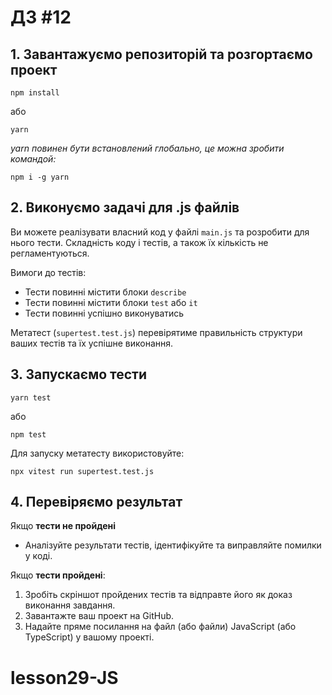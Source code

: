 # ДЗ #12

## 1. Завантажуємо репозиторій та розгортаємо проект

`npm install`

або

`yarn`

_yarn повинен бути встановлений глобально, це можна зробити командой:_

`npm i -g yarn`

## 2. Виконуємо задачі для .js файлів

Ви можете реалізувати власний код у файлі `main.js` та розробити для нього тести.
Складність коду і тестів, а також їх кількість не регламентуються.

Вимоги до тестів:

- Тести повинні містити блоки `describe`
- Тести повинні містити блоки `test` або `it`
- Тести повинні успішно виконуватись

Метатест (`supertest.test.js`) перевірятиме правильність структури ваших тестів та їх успішне виконання.

## 3. Запускаємо тести

`yarn test`

або

`npm test`

Для запуску метатесту використовуйте:

`npx vitest run supertest.test.js`

## 4. Перевіряємо результат

Якщо **тести не пройдені**

- Аналізуйте результати тестів, ідентифікуйте та виправляйте помилки у коді.

Якщо **тести пройдені**:

1. Зробіть скріншот пройдених тестів та відправте його як доказ виконання завдання.
2. Завантажте ваш проект на GitHub.
3. Надайте пряме посилання на файл (або файли) JavaScript (або TypeScript) у вашому проекті.
# lesson29-JS
